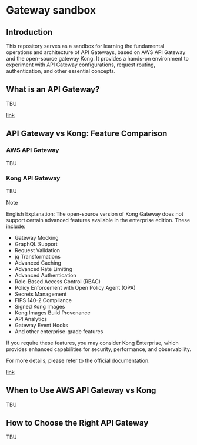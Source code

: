 # Gateway sandbox

## Introduction

This repository serves as a sandbox for learning the fundamental operations and architecture of API Gateways, based on AWS API Gateway and the open-source gateway Kong. It provides a hands-on environment to experiment with API Gateway configurations, request routing, authentication, and other essential concepts.

## What is an API Gateway?

TBU

[link](https://learn.microsoft.com/ja-jp/azure/architecture/microservices/design/gateway?utm_source=chatgpt.com)

## API Gateway vs Kong: Feature Comparison

### AWS API Gateway

TBU

### Kong API Gateway

TBU

> [!NOTE]
> English Explanation:
> The open-source version of Kong Gateway does not support certain advanced features available in the enterprise edition. These include:
> * Gateway Mocking
> * GraphQL Support
> * Request Validation
> * jq Transformations
> * Advanced Caching
> * Advanced Rate Limiting
> * Advanced Authentication
> * Role-Based Access Control (RBAC)
> * Policy Enforcement with Open Policy Agent (OPA)
> * Secrets Management
> * FIPS 140-2 Compliance
> * Signed Kong Images
> * Kong Images Build Provenance
> * API Analytics
> * Gateway Event Hooks
> * And other enterprise-grade features
> 
> If you require these features, you may consider Kong Enterprise, which provides enhanced capabilities for security, performance, and observability.
> 
> For more details, please refer to the official documentation.


[link](https://docs.jp.konghq.com/gateway/latest/)

## When to Use AWS API Gateway vs Kong

TBU

## How to Choose the Right API Gateway

TBU
